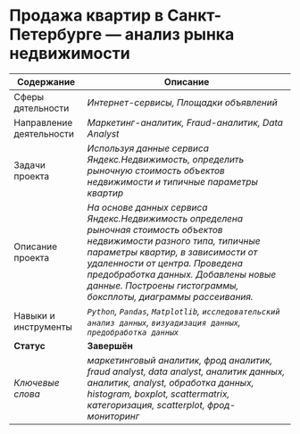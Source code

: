 # Продажа квартир в Санкт-Петербурге — анализ рынка недвижимости
Содержание | Описание |
 ------------- | ---------------- |
Сферы дятельности | *Интернет-сервисы, Площадки объявлений*
Направление деятельности | *Маркетинг-аналитик, Fraud-аналитик, Data Analyst*
Задачи проекта  | *Используя данные сервиса Яндекс.Недвижимость, определить рыночную стоимость объектов недвижимости и типичные параметры квартир*
Описание проекта | *На основе данных сервиса Яндекс.Недвижимость определена рыночная стоимость объектов недвижимости разного типа, типичные параметры квартир, в зависимости от удаленности от центра. Проведена предобработка данных. Добавлены новые данные. Построены гистограммы, боксплоты, диаграммы рассеивания.*
Навыки и инструменты | *`Python`, `Pandas`, `Matplotlib`, `исследовательский анализ данных`, `визуадизация данных`, `предобработка данных`*
**Статус** | **Завершён**
*Ключевые слова* | *маркетинговый аналитик, фрод аналитик, fraud analyst, data analyst, аналитик данных, аналитик, analyst, обработка данных, histogram, boxplot, scattermatrix, категоризация, scatterplot,  фрод-мониторинг*
